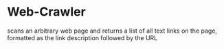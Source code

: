 # Web-Crawler
scans an arbitrary web page and returns a list of all text links on the page, formatted as the link description followed by the URL
